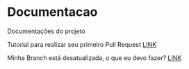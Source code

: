 # Documentacao
Documentações do projeto

Tutorial para realizar seu primeiro Pull Request [LINK](https://github.com/PortalLD/Documentacao/blob/main/Versionamento/PR%20-%20Git%20e%20GitHub.md)

Minha Branch está desatualizada, o que eu devo fazer? [LINK](Versionamento/atualizando%20sua%20branch.md)